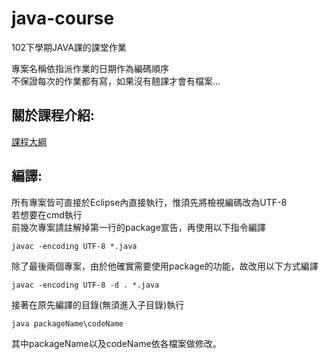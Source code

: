 java-course
===========

102下學期JAVA課的課堂作業

專案名稱依指派作業的日期作為編碼順序   
不保證每次的作業都有寫，如果沒有翹課才會有檔案...   
   
   
關於課程介紹: 
-----------  
[課程大綱](http://class-qry.acad.ncku.edu.tw/syllabus/online_display.php?syear=0102&sem=2&co_no=A510110&class_code=1)   
   
編譯:   
-----------
所有專案皆可直接於Eclipse內直接執行，惟須先將檢視編碼改為UTF-8   
若想要在cmd執行   
前幾次專案請註解掉第一行的package宣告，再使用以下指令編譯     
```
javac -encoding UTF-8 *.java
```
除了最後兩個專案，由於他確實需要使用package的功能，故改用以下方式編譯   
```
javac -encoding UTF-8 -d . *.java
```
接著在原先編譯的目錄(無須進入子目錄)執行   
```
java packageName\codeName
```
其中packageName以及codeName依各檔案做修改。   
